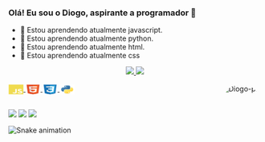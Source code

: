 ### Olá! Eu sou o Diogo, aspirante a programador  👋



- 🌱 Estou aprendendo atualmente javascript.
- 🌱 Estou aprendendo atualmente python.
- 🌱 Estou aprendendo atualmente html.
- 🌱 Estou aprendendo atualmente css

<div align="center">
  <a href="https://github.com/diogoodev">
  <img height="150em" src="https://github-readme-stats.vercel.app/api?username=diogoodev&show_icons=true&theme=tokyonight&include_all_commits=true&count_private=true"/>
  <img height="150em" src="https://github-readme-stats.vercel.app/api/top-langs/?username=diogoodev&layout=compact&langs_count=7&theme=tokyonight"/>
</div>
<div style="display: inline_block"><br>
  <img align="center" alt="Diogo-Js" height="20" width="30" src="https://raw.githubusercontent.com/devicons/devicon/master/icons/javascript/javascript-plain.svg">
  <img align="center" alt="Diogo-HTML" height="20" width="30" src="https://raw.githubusercontent.com/devicons/devicon/master/icons/html5/html5-original.svg">
  <img align="center" alt="Diogo-CSS" height="20" width="30" src="https://raw.githubusercontent.com/devicons/devicon/master/icons/css3/css3-original.svg">
  <img align="center" alt="Diogo-Python" height="20" width="30" src="https://raw.githubusercontent.com/devicons/devicon/master/icons/python/python-original.svg">
<img align="right" alt="Diogo-pic" height="130" style="border-radius:50px;"src="https://cdn.discordapp.com/attachments/901626898579337286/1003400809905668197/download20220700172928.png">
</div>
  
  ##
  
  <div> 
  <a href = "mailto:diogoodev@gmail.com"><img src="https://img.shields.io/badge/-Gmail-%23333?style=for-the-badge&logo=gmail&logoColor=white" target="_blank"></a>
  <a href="https://www.linkedin.com/in/diogomouraa/" target="_blank"><img src="https://img.shields.io/badge/-LinkedIn-%230077B5?style=for-the-badge&logo=linkedin&logoColor=white" target="_blank"></a> 
  <a href="https://twitter.com/diogoodev" target="_blank"><img src="https://img.shields.io/badge/Twitter-1DA1F2?style=for-the-badge&logo=twitter&logoColor=white"" target="_blank"></a> 
 
  ![Snake animation](https://github.com/diogoodev/diogoodev/blob/output/github-contribution-grid-snake.svg)
 
</div>

